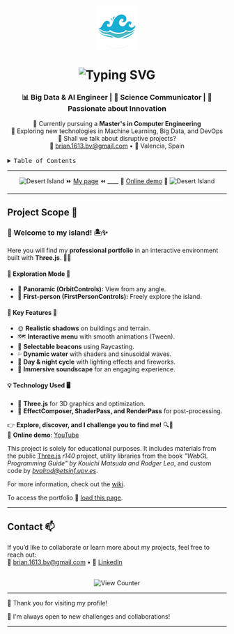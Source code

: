 <div align="center">
  <img height="100" alt="Personal Logo" src="icon2.png">
</div>

<h1 align="center">
  <img src="https://readme-typing-svg.herokuapp.com/?font=Righteous&size=35&center=true&vCenter=true&width=600&height=70&duration=4000&lines=Hello,+I+am+Brian+Valiente+Ródenas;+Computer+engineer+in+IA+and+ML" alt="Typing SVG" />
</h1>

<h3 align="center">📊 Big Data & AI Engineer | 🧪 Science Communicator | 🚀 Passionate about Innovation</h3>

<div align="center">
  🔭 Currently pursuing a <strong>Master's in Computer Engineering</strong>  
  <br>
  🌱 Exploring new technologies in Machine Learning, Big Data, and DevOps  
  <br>
  💬 Shall we talk about disruptive projects?  
  <br>
  📧 <a href="mailto:brian.1613.bv@gmail.com">brian.1613.bv@gmail.com</a> • 📍 Valencia, Spain
</div>

<br>

<details>
  <summary><kbd>Table of Contents</kbd></summary>
  <ul>
    <li><a href="#project-scope-">Project Scope</a></li>
    <li><a href="#contact-">Contact</a></li>
  </ul>
</details>

---

<div align="center"> 

  <img src="https://raw.githubusercontent.com/Tarikul-Islam-Anik/Animated-Fluent-Emojis/master/Emojis/Travel%20and%20places/Desert%20Island.png" alt="Desert Island" width="100" height="100" /> ⏩ [My page](http://brivaro.github.io) ⏪ ____ 🔴 [Online demo](https://www.youtube.com/watch?v=epTsSGTRUi8) 🔴 <img src="https://raw.githubusercontent.com/Tarikul-Islam-Anik/Animated-Fluent-Emojis/master/Emojis/Travel%20and%20places/Desert%20Island.png" alt="Desert Island" width="100" height="100" />
  
</div>

---

## Project Scope 🧩  

### 🌴 Welcome to my island! 🏝️✨  

Here you will find my **professional portfolio** in an interactive environment built with **Three.js**. 🚀🌊  

#### 🔹 Exploration Mode 👀  
- 📌 **Panoramic (OrbitControls):** View from any angle.  
- 📌 **First-person (FirstPersonControls):** Freely explore the island.  

#### 🔹 Key Features 🎨  
- 🌞 **Realistic shadows** on buildings and terrain.  
- 🗺️ **Interactive menu** with smooth animations (Tween).  
- 📍 **Selectable beacons** using Raycasting.  
- 💦 **Dynamic water** with shaders and sinusoidal waves.  
- 🎇 **Day & night cycle** with lighting effects and fireworks.  
- 🎼 **Immersive soundscape** for an engaging experience.  

#### 💡 Technology Used 🖥️  
- 🚀 **Three.js** for 3D graphics and optimization.  
- 🔷 **EffectComposer, ShaderPass, and RenderPass** for post-processing.  

👉 **Explore, discover, and I challenge you to find me!** 🔍🤔  
🎥 **Online demo**: [YouTube](https://www.youtube.com/watch?v=epTsSGTRUi8)  

This project is solely for educational purposes. It includes materials from the public [Three.js](http://threejs.org) *r140* project, utility libraries from the book *"WebGL Programming Guide" by Kouichi Matsuda and Rodger Lea*, and custom code by *<bvalrod@etsinf.upv.es>*.  

For more information, check out the [wiki](https://github.com/RobVivo/RobVivo.github.io/wiki/INSTRUCCIONES-B%C3%81SICAS).  

To access the portfolio 💼 [load this page](http://brivaro.github.io).  

---

## Contact 📫  

If you’d like to collaborate or learn more about my projects, feel free to reach out:    
📧 [brian.1613.bv@gmail.com](mailto:brian.1613.bv@gmail.com) • 📱 [LinkedIn](https://linkedin.com/in/brian-valiente-rodenas)

<br>

<div align="center">
  <img src="https://visitor-badge.laobi.icu/badge?page_id=BrianValiente.BrianValiente" alt="View Counter" />
</div>

---

🌴 Thank you for visiting my profile!  

💬 I'm always open to new challenges and collaborations!  

---
